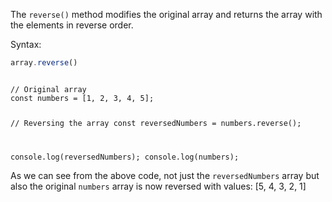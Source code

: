 The `reverse()` method modifies the
original array
and
returns the array with the elements
in reverse order.

Syntax:
```js
array.reverse()
```

<codeblock language="javascript" type="lesson">
<code>
// Original array
const numbers = [1, 2, 3, 4, 5];

// Reversing the array
const reversedNumbers = numbers.reverse();

console.log(reversedNumbers);
console.log(numbers);
</code>
</codeblock>

As we can see from the above code,
not just the `reversedNumbers`
array but also the original
`numbers` array is now reversed
with values:
[5, 4, 3, 2, 1]
